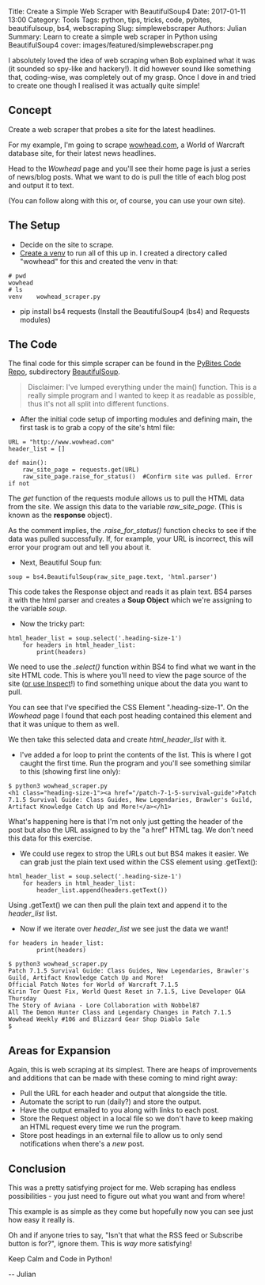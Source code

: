 Title: Create a Simple Web Scraper with BeautifulSoup4
Date: 2017-01-11 13:00
Category: Tools
Tags: python, tips, tricks, code, pybites, beautifulsoup, bs4, webscraping
Slug: simplewebscraper
Authors: Julian
Summary: Learn to create a simple web scraper in Python using BeautifulSoup4
cover: images/featured/simplewebscraper.png

I absolutely loved the idea of web scraping when Bob explained what it was (it sounded so spy-like and hackery!). It did however sound like something that, coding-wise, was completely out of my grasp. Once I dove in and tried to create one though I realised it was actually quite simple!



## Concept

Create a web scraper that probes a site for the latest headlines.

For my example, I'm going to scrape [wowhead.com](http://wowhead.com), a World of Warcraft database site, for their latest news headlines.

Head to the *Wowhead* page and you'll see their home page is just a series of news/blog posts. What we want to do is pull the title of each blog post and output it to text.

(You can follow along with this or, of course, you can use your own site).


## The Setup

- Decide on the site to scrape.
- [Create a venv](http://pybit.es/the-beauty-of-virtualenv.html) to run all of this up in. I created a directory called "wowhead" for this and created the venv in that:

~~~~
# pwd
wowhead
# ls
venv	wowhead_scraper.py
~~~~

- pip install bs4 requests (Install the BeautifulSoup4 (bs4) and Requests modules)


## The Code

The final code for this simple scraper can be found in the [PyBites Code Repo](https://github.com/pybites/blog_code), subdirectory [BeautifulSoup](https://github.com/pybites/blog_code/tree/master/BeautifulSoup).

> Disclaimer: I've lumped everything under the main() function. This is a really simple program and I wanted to keep it as readable as possible, thus it's not all split into different functions.

- After the initial code setup of importing modules and defining main, the first task is to grab a copy of the site's html file:

~~~~
URL = "http://www.wowhead.com"
header_list = []

def main():
    raw_site_page = requests.get(URL)
    raw_site_page.raise_for_status()  #Confirm site was pulled. Error if not
~~~~

The *get* function of the requests module allows us to pull the HTML data from the site. We assign this data to the variable *raw_site_page*. (This is known as the **response** object).

As the comment implies, the *.raise_for_status()* function checks to see if the data was pulled successfully. If, for example, your URL is incorrect, this will error your program out and tell you about it.


- Next, Beautiful Soup fun:

~~~~
soup = bs4.BeautifulSoup(raw_site_page.text, 'html.parser')
~~~~

This code takes the Response object and reads it as plain text. BS4 parses it with the html parser and creates a **Soup Object** which we're assigning to the variable *soup*.


- Now the tricky part:

~~~~
html_header_list = soup.select('.heading-size-1')
    for headers in html_header_list:
        print(headers)
~~~~

We need to use the *.select()* function within BS4 to find what we want in the site HTML code. This is where you'll need to view the page source of the site ([or use Inspect](http://testingfreak.com/inspect-element-in-firefox-chrome-or-ie-browsers/)!) to find something unique about the data you want to pull.

You can see that I've specified the CSS Element ".heading-size-1". On the *Wowhead* page I found that each post heading contained this element and that it was unique to them as well.

We then take this selected data and create *html_header_list* with it.

- I've added a for loop to print the contents of the list. This is where I got caught the first time. Run the program and you'll see something similar to this (showing first line only):

~~~~
$ python3 wowhead_scraper.py 
<h1 class="heading-size-1"><a href="/patch-7-1-5-survival-guide">Patch 7.1.5 Survival Guide: Class Guides, New Legendaries, Brawler's Guild, Artifact Knowledge Catch Up and More!</a></h1>
~~~~

What's happening here is that I'm not only just getting the header of the post but also the URL assigned to by the "a href" HTML tag. We don't need this data for this exercise.

- We could use regex to strop the URLs out but BS4 makes it easier. We can grab just the plain text used within the CSS element using .getText():

~~~~
html_header_list = soup.select('.heading-size-1')
    for headers in html_header_list:
        header_list.append(headers.getText())
~~~~

Using .getText() we can then pull the plain text and append it to the *header_list* list.

- Now if we iterate over *header_list* we see just the data we want!

~~~~
for headers in header_list:
        print(headers)
~~~~

~~~~
$ python3 wowhead_scraper.py 
Patch 7.1.5 Survival Guide: Class Guides, New Legendaries, Brawler's Guild, Artifact Knowledge Catch Up and More!
Official Patch Notes for World of Warcraft 7.1.5
Kirin Tor Quest Fix, World Quest Reset in 7.1.5, Live Developer Q&A Thursday
The Story of Aviana - Lore Collaboration with Nobbel87
All The Demon Hunter Class and Legendary Changes in Patch 7.1.5
Wowhead Weekly #106 and Blizzard Gear Shop Diablo Sale
$ 
~~~~


## Areas for Expansion

Again, this is web scraping at its simplest. There are heaps of improvements and additions that can be made with these coming to mind right away:

- Pull the URL for each header and output that alongside the title.
- Automate the script to run (daily?) and store the output.
- Have the output emailed to you along with links to each post.
- Store the Request object in a local file so we don't have to keep making an HTML request every time we run the program.
- Store post headings in an external file to allow us to only send notifications when there's a *new* post.



## Conclusion

This was a pretty satisfying project for me. Web scraping has endless possibilities - you just need to figure out what you want and from where!

This example is as simple as they come but hopefully now you can see just how easy it really is.

Oh and if anyone tries to say, "Isn't that what the RSS feed or Subscribe button is for?", ignore them. This is *way* more satisfying!

Keep Calm and Code in Python!

-- Julian
